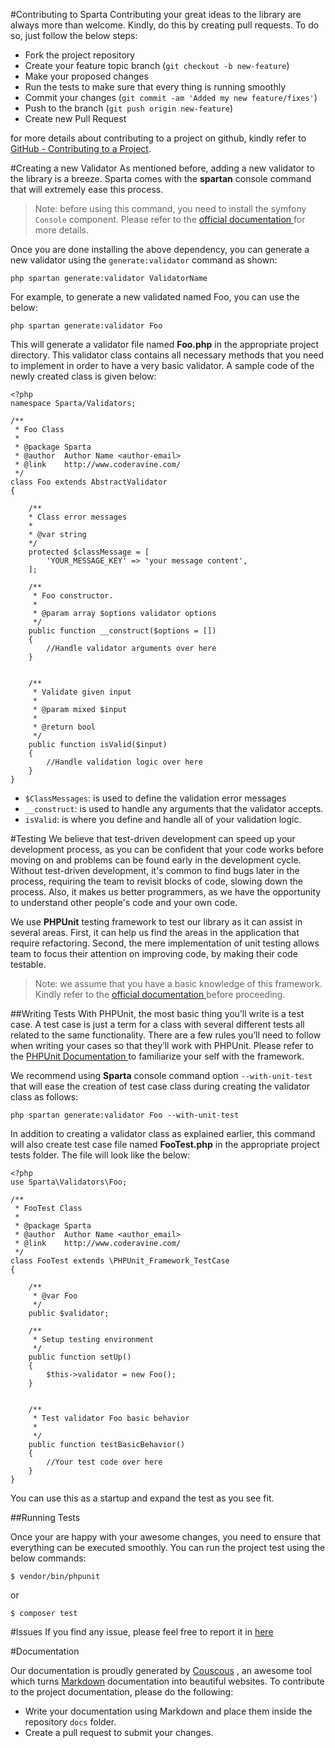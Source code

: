 #Contributing to Sparta
Contributing your great ideas to the library are always more than welcome. Kindly, do this by creating pull requests. To do so, just follow the below steps:

* Fork the project repository
* Create your feature topic branch (`git checkout -b new-feature`)
* Make your proposed changes
* Run the tests to make sure that every thing is running smoothly
* Commit your changes (`git commit -am 'Added my new feature/fixes'`)
* Push to the branch (`git push origin new-feature`)
* Create new Pull Request

for more details about contributing to a project on github, kindly refer to [GitHub - Contributing to a Project](https://git-scm.com/book/en/v2/GitHub-Contributing-to-a-Project).

#Creating a new Validator
As mentioned before, adding a new validator to the library is a breeze. Sparta comes with the __spartan__ console command that will extremely ease this process. 

>Note: before using this command, you need to install the symfony `Console` component. 
>Please refer to the [official documentation ](http://symfony.com/doc/current/components/using_components.html) for more details.

Once you are done installing the above dependency, you can generate a new validator using the `generate:validator` command as shown:

`php spartan generate:validator ValidatorName`

For example, to generate a new validated named Foo, you can use the below:

`php spartan generate:validator Foo`

This will generate a validator file named __Foo.php__ in the appropriate project directory. This validator class contains all necessary methods that you need to implement in order to have a very basic validator. A sample code of the newly created class is given below:

```
<?php
namespace Sparta/Validators;

/**
 * Foo Class
 *
 * @package Sparta
 * @author  Author Name <author-email>
 * @link    http://www.coderavine.com/
 */
class Foo extends AbstractValidator
{

    /**
    * Class error messages
    *
    * @var string
    */
    protected $classMessage = [
        'YOUR_MESSAGE_KEY' => 'your message content',
    ];

    /**
     * Foo constructor.
     *
     * @param array $options validator options
     */
    public function __construct($options = [])
    {
        //Handle validator arguments over here
    }


    /**
     * Validate given input
     *
     * @param mixed $input
     *
     * @return bool
     */
    public function isValid($input)
    {
        //Handle validation logic over here
    }
}
```

* `$ClassMessages`: is used to define the validation error messages
* `__construct`: is used to handle any arguments that the validator accepts.
* `isValid`: is where you define and handle all of your validation logic.






#Testing
We believe that test-driven development can speed up your development process, as you can be confident that your code works before moving on and problems can be found early in the development cycle. Without test-driven development, it's common to find bugs later in the process, requiring the team to revisit blocks of code, slowing down the process. Also, it makes us better programmers, as we have the opportunity to understand other people's code and your own code.

We use __PHPUnit__ testing framework to test our library as it can assist in several areas. First, it can help us find the areas in the application that require refactoring. Second, the mere implementation of unit testing allows team to focus their attention on improving code, by making their code testable.

>Note: we assume that you have a basic knowledge of this framework. Kindly refer to the  [official documentation ](https://phpunit.de/getting->started.html) before proceeding. 

##Writing Tests
With PHPUnit, the most basic thing you’ll write is a test case. A test case is just a term for a class with several different tests all related to the same functionality. There are a few rules you’ll need to follow when writing your cases so that they’ll work with PHPUnit. Please refer to the [PHPUnit Documentation ](https://phpunit.de/manual/current/en/index.html) to familiarize your self with the framework.

We recommend using __Sparta__ console command option `--with-unit-test` that will ease the creation of test case class during creating the validator class as follows:

`php spartan generate:validator Foo --with-unit-test`

In addition to creating a validator class as explained earlier, this command will also create test case file named __FooTest.php__ in the appropriate project tests folder. The file will look like the below:

```
<?php
use Sparta\Validators\Foo;

/**
 * FooTest Class
 *
 * @package Sparta
 * @author  Author Name <author_email>
 * @link    http://www.coderavine.com/
 */
class FooTest extends \PHPUnit_Framework_TestCase
{

    /**
     * @var Foo
     */
    public $validator;

    /**
     * Setup testing environment
     */
    public function setUp()
    {
        $this->validator = new Foo();
    }


    /**
     * Test validator Foo basic behavior
     *
     */
    public function testBasicBehavior()
    {
        //Your test code over here
    }
}

```
You can use this as a startup and expand the test as you see fit.


##Running Tests

Once your are happy with your awesome changes,  you need to ensure that everything can be executed smoothly. You can run the project test using the below commands:

```
$ vendor/bin/phpunit
```

or

```
$ composer test
```

#Issues
If you find any issue, please feel free to report it in [here](https://github.com/coderavine/sparta/issues)

#Documentation

Our documentation is proudly generated by [Couscous](http://couscous.io/) , an awesome tool which turns [Markdown](https://github.com/adam-p/markdown-here/wiki/Markdown-Cheatsheet) documentation into beautiful websites. To contribute to the project documentation, please do the following:

* Write your documentation using Markdown and place them inside the repository `docs` folder.
* Create a pull request to submit your changes.






